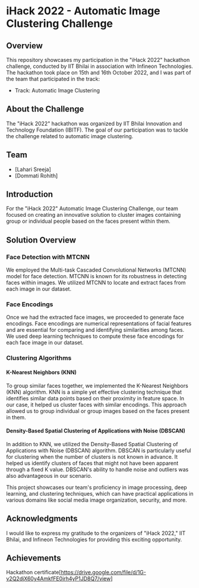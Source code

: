 # iHack 2022 - Automatic Image Clustering Challenge


## Overview

This repository showcases my participation in the "iHack 2022" hackathon challenge, conducted by IIT Bhilai in association with Infineon Technologies. The hackathon took place on 15th and 16th October 2022, and I was part of the team that participated in the track:

- Track: Automatic Image Clustering

## About the Challenge

The "iHack 2022" hackathon was organized by IIT Bhilai Innovation and Technology Foundation (IBITF). The goal of our participation was to tackle the challenge related to automatic image clustering.

## Team

- [Lahari Sreeja]
- [Dommati Rohith]
## Introduction

For the "iHack 2022" Automatic Image Clustering Challenge, our team focused on creating an innovative solution to cluster images containing group or individual people based on the faces present within them.

## Solution Overview

### Face Detection with MTCNN

We employed the Multi-task Cascaded Convolutional Networks (MTCNN) model for face detection. MTCNN is known for its robustness in detecting faces within images. We utilized MTCNN to locate and extract faces from each image in our dataset.

### Face Encodings

Once we had the extracted face images, we proceeded to generate face encodings. Face encodings are numerical representations of facial features and are essential for comparing and identifying similarities among faces. We used deep learning techniques to compute these face encodings for each face image in our dataset.

### Clustering Algorithms

#### K-Nearest Neighbors (KNN)

To group similar faces together, we implemented the K-Nearest Neighbors (KNN) algorithm. KNN is a simple yet effective clustering technique that identifies similar data points based on their proximity in feature space. In our case, it helped us cluster faces with similar encodings. This approach allowed us to group individual or group images based on the faces present in them.

#### Density-Based Spatial Clustering of Applications with Noise (DBSCAN)

In addition to KNN, we utilized the Density-Based Spatial Clustering of Applications with Noise (DBSCAN) algorithm. DBSCAN is particularly useful for clustering when the number of clusters is not known in advance. It helped us identify clusters of faces that might not have been apparent through a fixed K value. DBSCAN's ability to handle noise and outliers was also advantageous in our scenario.


This project showcases our team's proficiency in image processing, deep learning, and clustering techniques, which can have practical applications in various domains like social media image organization, security, and more.

## Acknowledgments

I would like to express my gratitude to the organizers of "iHack 2022," IIT Bhilai, and Infineon Technologies for providing this exciting opportunity.

## Achievements
Hackathon certificate[https://drive.google.com/file/d/1G-v2Q2djX60y4AmkfFE0irh4yP1JD8Q7/view]


